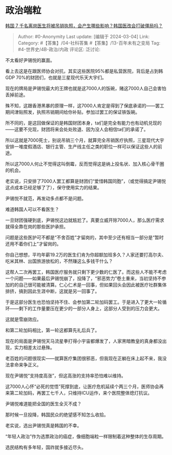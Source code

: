 # 政治端粒
[韩国 7 千名离岗医生将被吊销执照，会产生哪些影响？韩国医改会打破僵局吗？](https://www.zhihu.com/question/646965914/answer/3418298074)

> Author: #0-Anonymity
> Last update: [编辑于 2024-03-04]
> Link:
> Category: #【答集】/04-社科答集 #【答集】/13-百年未有之变局 
> Tag: #4-世界史/4B-政治/内政 
> 评论区:
> 泛讨论:

不太看好尹锡悦的赢面。

看上去这是在跟医师协会对抗，其实这些医院95%都是私营医院，背后是占到韩GDP 70%的财团们，也就是三星现代乐天大宇们。

现在的牌局是尹锡悦最大的王牌也就是这7000人的饭碗，赌这7000人自己会害怕丢掉前途。

殊不知，这跟香港黑暴的原理一样，这7000人肯定是得到了保底承诺的——罢工期间津贴照发，执照吊销期间给你补贴，参加过罢工的保证铁饭碗。

所不同的，是这回做保证的是韩国财团本身，ta们是完全有能力也有动机兑现的——这要不兑现，财团将来会处处败退、因为没人会相信ta们的承诺了。

所以这就是7000死士，别说吊销三个月，就算完全吊销医疗执照，三星现代大宇安排一堆度假酒店、银行主管、生产线主任之类的职位一样可以保证这些人的前途。

所以这7000人何止不觉得这叫倒霉，反而觉得这是纳上投名状、加入核心骨干圈的机会。

老实说，只安排了7000人罢工都算是财团们“爱惜韩国同胞”，（或觉得搞定尹锡悦这点成本已经足够了了），保守使用实力的结果。

尹锡悦不就范，再发动多点都不是问题。

难道韩国人可以不看医生？

一旦财团强硬到底，尹锡悦这边就尴尬了。真要立威开除7000人，那么医疗需求就得全靠在岗的那些医护承担。

问题是这些医护可不都是“不舍百姓”才留岗的，其中至少还有相当一部分是“暂时还用不着你们上”才留岗的。

你自己想想，平均年薪19.2万的医生们肯为你超额加班多久？人家还要打高尔夫、吃米其林、出国旅游放松的，不然赚这么多钱干什么？

这帮人二次再罢工，韩国医疗服务就只剩下更少数的仁医了。而这些人不能不考虑一个问题——如果最后尹锡悦崩了，投降了，“邪恶势力”卷土重来，当初坚持不参加的的自己很可能被清算。仁心仁术是一回事，但如果回头会因此被医疗社群集体排挤，搞到因此生涯中断，这就是另一回事了。

于是这部分医生也恐怕坚持不住、会参加第二轮加码罢工。于是进入了更大一轮循环——剩下的工作量要压在更少的一部分人身上，这部分人受到的压力会更大。

这就是雪崩效应。

和第二轮加码相比，第一轮这都算先礼后兵了。

现在的局面是尹锡悦天马流星拳打得小宇宙都爆发了，人家黑暗教皇的真身都没出现，实力相差太过悬殊。

老百姓的问题很现实——就算医疗集团很邪恶，但我现在正躺在床上起不来，我没法拿命来争正义。

现在尹锡悦“支持度高涨”，但这高涨的支持率恐怕难以维持。

这7000人心怀“必死的觉悟”死撑到底，让医疗危机延续个两三个月，医师协会再来第二轮加码，再罢工七千人，只维持ICU运作，来个医院整体熄灯抗议。

尹锡悦难道能把全国的医生全灭不成？

那时候一旦投降，韩国民众的绝望感不知怎么收拾。

老实说，选出尹锡悦真是韩国的不幸。

“年轻人政治”作为选票政治的癌症，像细胞端粒一样限制着这种整体的生存周期。

选民结构有多年轻，国祚就多接近尽头。